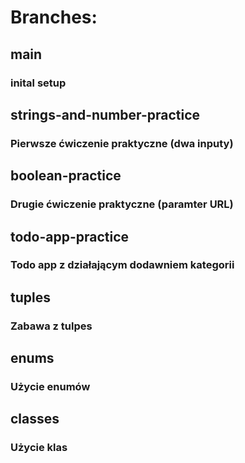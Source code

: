 # Branches:

## main

### inital setup

## strings-and-number-practice

### Pierwsze ćwiczenie praktyczne (dwa inputy)

## boolean-practice

### Drugie ćwiczenie praktyczne (paramter URL)

## todo-app-practice

### Todo app z działającym dodawniem kategorii

## tuples

### Zabawa z tulpes

## enums

### Użycie enumów

## classes

### Użycie klas
